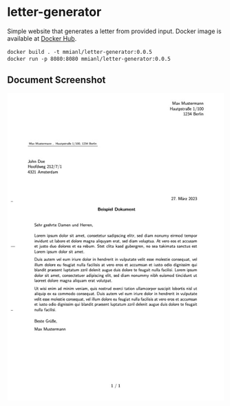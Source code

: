 # letter-generator
Simple website that generates a letter from provided input. Docker image is available at [Docker Hub](https://hub.docker.com/repository/docker/mmianl/letter-generator/general).

```
docker build . -t mmianl/letter-generator:0.0.5
docker run -p 8080:8080 mmianl/letter-generator:0.0.5
```

## Document Screenshot
![screenshot](docs/document.jpg)
